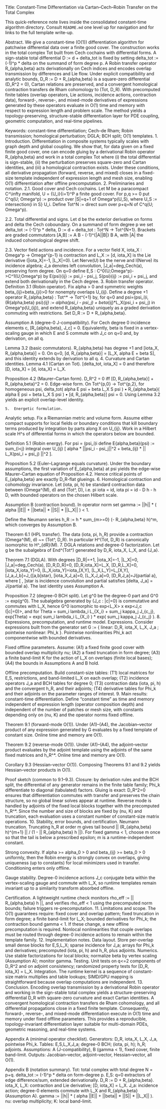 Title: Constant-Time Differentiation via Cartan–Cech–Robin Transfer on the Total Complex

This quick-reference note lives inside the consolidated constant-time
algorithm directory.  Consult `README.md` one level up for navigation and for
links to the full template write-up.

Abstract.
We give a constant-time (O(1)) differentiation algorithm for patchwise differential data over a finite good cover. The construction works in the total complex Tot built from Cech cochains with differential forms. A sign-stable total differential D := d + delta_tot is fixed by setting delta_tot := (-1)^p * delta on the summand of form degree p. A Robin transfer operator R_{alpha,beta} acts derivationally on Cech indices and encodes overlap transmission by differences and Lie flow. Under explicit compatibility and analytic bounds, D_R := D + R_{alpha,beta} is a square-zero differential (D_R^2 = 0), Cartan relations are preserved, and a convergent homological contraction transfers de Rham cohomology to (Tot, D_R). With precomputed finite tables (overlap operators, Lie actions, incidence actions, contraction data), forward-, reverse-, and mixed-mode derivatives of expressions generated by these operators evaluate in O(1) time and memory with respect to expression length and problem scale. The method yields a topology-preserving, structure-stable differentiation layer for PDE coupling, geometric computation, and real-time pipelines.

Keywords: constant-time differentiation; Cech–de Rham; Robin transmission; homological perturbation; DGLA; BCH split; O(1) templates.
	1.	Introduction.
Differentiation in composite systems typically scales with graph depth and global coupling. We show that, for data given on a fixed finite good cover, one can encode gluing by a derivational Robin operator R_{alpha,beta} and work in a total complex Tot where (i) the total differential is sign-stable, (ii) the perturbation preserves square-zero and Cartan identities, and (iii) a homological contraction exists. Under these conditions, all derivative propagation (forward, reverse, and mixed) closes in a fixed-size template independent of expression length and mesh size, enabling O(1) differentiation after offline precomputation.
	2.	Preliminaries and notation.
2.1. Good cover and Cech cochains. Let M be a paracompact C^\infty manifold, U = {U_i}{i=1}^P a finite good cover. For p,q >= 0 put
C^q(U; Omega^p) := product over |S|=q+1 of Omega^p(U_S), where U_S := intersection{i in S} U_i.
Define Tot^N := direct sum over p+q=N of C^q(U; Omega^p).

2.2. Total differential and signs. Let d be the exterior derivative on forms and delta the Cech coboundary. On a summand of form degree p we set
delta_tot := (-1)^p * delta,  D := d + delta_tot : Tot^N -> Tot^{N+1}.
Brackets are graded commutators [A,B] := A B - (-1)^{|A||B|} B A, with |A| the induced cohomological degree shift.

2.3. Vector field actions and incidence. For a vector field X, iota_X : Omega^p -> Omega^{p-1} is contraction and L_X := [d, iota_X] is the Lie derivative (|iota_X|=-1, |L_X|=0). Let Nerve(U) be the nerve and I(Nerve) its incidence algebra; J_a denotes left convolution, |J_a|=deg_Cech(a), preserving form degree. On q=0 define E,S : C^0(U;Omega^p)->C^1(U;Omega^p) by
E(psi){ij} := psi_i - psi_j,  S(psi){ij} := psi_i + psi_j,
and extend both derivationally in the Cech degree.
	3.	Robin transfer operator.
Definition 3.1 (Robin operator). Fix alpha > 0 and symmetric weights beta_{ij}=beta_{ji}>0 for nonempty overlaps U_{ij}. Define a degree +1 operator R_{alpha,beta} : Tot^* -> Tot^{+1} by, for q=0 and psi=(psi_i)i,
(R{alpha,beta} psi)_{ij} := alpha(psi_i - psi_j) + beta_{ij}*L_X(psi_i + psi_j) in Omega^p(U_{ij}),
and extend R_{alpha,beta} uniquely as a graded derivation commuting with restrictions. Set D_R := D + R_{alpha,beta}.

Assumption A (degree-0 J-compatibility). For Cech degree 0 incidence elements c, [R_{alpha,beta}, J_c] = 0. Equivalently, beta is fixed in a vertex-scaling gauge in which E and S commute with J_c on q=0 and, by derivation, on all q.

Lemma 3.2 (basic commutators). R_{alpha,beta} has degree +1 and [iota_X, R_{alpha,beta}] = 0. On q=0,
[d, R_{alpha,beta}] = [L_X, alpha E + beta S],
and this identity extends by derivation to all q.
	4.	Curvature and Cartan identities.
Lemma 4.1 (Cartan on Tot). [delta_tot, iota_X] = 0 and therefore [D, iota_X] = [d, iota_X] = L_X.

Proposition 4.2 (Maurer–Cartan form). D_R^2 = 0 iff
[D, R_{alpha,beta}] + R_{alpha,beta}^2 = 0.
Edge-wise form. On Tot^{p,0} -> Tot^{p,2}, for homogeneous psi,
delta_tot( alpha E psi + beta L_X S psi )
	•	R_{alpha,beta}( alpha E psi + beta L_X S psi )
	•	[d, R_{alpha,beta}] psi = 0.
Using Lemma 3.2 yields an explicit overlap-level identity.

	5.	Energetic formulation.
Analytic setup. Fix a Riemannian metric and volume form. Assume either compact supports for local fields or boundary conditions that kill boundary terms produced by integration by parts along X on U_{ij}. Work in a Hilbert scale H^s of differential forms in which the operators below are bounded.

Definition 5.1 (Robin energy). For psi = (psi_i)i define
E{alpha,beta}(psi) := sum_{i<j} integral over U_{ij}
[ alpha * ||psi_i - psi_j||^2 + beta_{ij} * || L_X(psi_i + psi_j) ||^2 ].

Proposition 5.2 (Euler–Lagrange equals curvature). Under the boundary assumptions, the first variation of E_{alpha,beta} at psi yields the edge-wise Maurer–Cartan equation of Proposition 4.2. Hence critical points of E_{alpha,beta} are exactly D_R-flat glueings.
	6.	Homological contraction and cohomology invariance.
Let (iota, pi, h) be standard contraction data between (Omega^(M), d) and (Tot^, D), i.e.
pi iota = id,  iota pi = id - D h - h D,
with bounded operators on the chosen Hilbert scale.

Assumption B (contraction bound). In operator norm set
gamma := ||h|| * ( alpha ||E|| + ||beta|| * ||S|| * ||L_X|| ) < 1.

Define the Neumann series
h_R := h * sum_{m>=0} (- R_{alpha,beta} h)^m,
which converges by Assumption B.

Theorem 6.1 (HPL transfer). The data (iota, pi, h_R) provide a contraction
(Omega^(M), d) ~= (Tot^, D_R).
In particular H^(Tot, D_R) is canonically isomorphic to H^_{dR}(M).
	7.	DGLA relations and degree-0 factorization.
Let g be the subalgebra of End^(Tot^) generated by D_R, iota_X, L_X, and {J_a}.

Theorem 7.1 (DGLA). With degrees |D_R|=+1, |iota_X|=-1, |L_X|=0, |J_a|=deg_Cech(a),
[D_R,D_R]=0, [D_R,iota_X]=L_X, [D_R,L_X]=0,
[iota_X,iota_Y]=0, [L_X,iota_Y]=iota_[X,Y], [L_X,L_Y]=L_[X,Y],
[J_a,J_b]=J_{[a,b]star}, [iota_X,J_a]=0, [L_X,J_a]=0, [D_R,J_a]=J{partial a},
where [ , ]star is incidence convolution and partial satisfies [delta, J_a] = J{partial a}. The last identity uses Assumption A.

Proposition 7.2 (degree-0 BCH split). Let g^0 be the degree-0 part and G^0 := exp(g^0). The subalgebra generated by {J_c : |c|=0} is commutative and commutes with L_X, hence
G^0 isomorphic to exp<L_X> x exp<J_c (|c|=0)>,
and for Theta = sum_i lambda_i L_{X_i} + sum_j kappa_j J_{c_j},
exp(Theta) = exp( sum_i lambda_i L_{X_i} ) * exp( sum_j kappa_j J_{c_j} ).
	8.	Expressions, precomputation, and runtime model.
Expressions. Consider expressions built from the generator set
G := { linear: D_R, iota_X, L_X, J_a ; pointwise nonlinear: Phi_k }.
Pointwise nonlinearities Phi_k act componentwise with bounded derivatives.

Fixed offline parameters. Assume:
(A1) a fixed finite good cover with bounded overlap multiplicity nu;
(A2) a fixed truncation in form degree;
(A3) a finite band-limit K for the action of L_X on overlaps (finite local bases);
(A4) the bounds in Assumptions A and B hold.

Offline precomputation. Build constant-size tables:
(T1) local matrices for E,S, restrictions, and band-limited L_X on each overlap;
(T2) incidence operators J_a and BCH tables for degree 0;
(T3) contraction data (iota, pi, h) and the convergent h_R, and their adjoints;
(T4) derivative tables for Phi_k and their adjoints on the parameter ranges of interest.
	9.	Main results: constant-time differentiation.
Define “constant time” as time and memory independent of expression length (operator composition depth) and independent of the number of patches or mesh size, with constants depending only on (nu, K) and the operator norms fixed offline.

Theorem 9.1 (forward-mode O(1)). Under (A1)–(A4), the Jacobian–vector product of any expression generated by G evaluates by a fixed template of constant size. Online time and memory are O(1).

Theorem 9.2 (reverse-mode O(1)). Under (A1)–(A4), the adjoint–vector product evaluates by the adjoint template using the adjoints of the same fixed matrices and h_R^*. Online time and memory are O(1).

Corollary 9.3 (Hessian–vector O(1)). Composing Theorems 9.1 and 9.2 yields Hessian–vector products in O(1).

Proof sketch (common to 9.1–9.3). Closure: by derivation rules and the BCH split, the differential of any generator remains in the finite table family; Phi_k differentiate to diagonal (tabulated) factors. Gluing is exact: D_R^2=0 ensures that differentiation commutes with transfer and preserves the chain structure, so no global linear solves appear at runtime. Reverse mode is handled by adjoints of the fixed local blocks together with the precomputed h_R^*. Since the number and size of blocks are fixed by (nu, K) and truncation, each evaluation uses a constant number of constant-size matrix operations.
	10.	Stability, error bounds, and certification.
Neumann truncation. Truncating h_R at order m gives tail bound
|| (R_{alpha,beta} h)^{m+1} || / (1 - || R_{alpha,beta} h ||).
For fixed gamma < 1, choose m once so that the tail is below a prescribed epsilon; m is a runtime-independent constant.

Strong convexity. If alpha >= alpha_0 > 0 and beta_{ij} >= beta_0 > 0 uniformly, then the Robin energy is strongly convex on overlaps, giving uniqueness (up to constants) for local minimizers used in transfer. Conditioning enters only offline.

Gauge stability. Degree-0 incidence actions J_c conjugate beta within the vertex-scaling gauge and commute with L_X, so runtime templates remain invariant up to a similarity transform absorbed offline.

Certification. A lightweight runtime check monitors
rho_eff := || R_{alpha,beta} h ||,
and verifies rho_eff < 1 using the precomputed norm bounds; failure triggers re-precomputation.
	11.	Limitations and scope.
The O(1) guarantees require: fixed cover and overlap pattern; fixed truncation in form degree; a finite band-limit for L_X; bounded derivatives for Phi_k; the contraction bound gamma < 1. If these change, a new offline precomputation is required. Nonlocal nonlinearities that couple overlaps must be routed through degree-0 incidence actions to remain within the template family.
	12.	Implementation notes.
Data layout. Store per-overlap small dense blocks for E,S,L_X; sparse incidence for J_a; arrays for Phi_k and derivatives; precomputed (iota, pi, h) and h_R, plus adjoints. Numerics. Use stable factorizations for local blocks; normalize beta by vertex scaling (Assumption A); monitor gamma. Testing. Unit tests on q<=2 components of D_R^2 and on adjoint consistency; randomized property tests for [D_R, iota_X] = L_X. Integration. The runtime kernel is a sequence of constant-size matrix multiplies and table lookups; SIMD/GPU mapping is straightforward because overlap computations are independent.
	13.	Conclusion.
Encoding overlap transmission by a derivational Robin operator and working in the sign-stable total complex yields a structure-preserving differential D_R with square-zero curvature and exact Cartan identities. A convergent homological contraction transfers de Rham cohomology, and all differential propagations close in a fixed finite template. Consequently, forward-, reverse-, and mixed-mode differentiation execute in O(1) time and memory under fixed offline parameters. This provides a reproducible, topology-invariant differentiation layer suitable for multi-domain PDEs, geometric reasoning, and real-time systems.

Appendix A (minimal operator checklist).
Generators: D_R, iota_X, L_X, J_a, pointwise Phi_k. Tables: E,S,L_X,J_a; degree-0 BCH; (iota, pi, h); h_R; adjoints. Assumptions: A (J-compatibility), B (gamma < 1), fixed cover, finite band-limit. Outputs: Jacobian–vector, adjoint–vector, Hessian–vector, all O(1).

Appendix B (notation summary).
Tot: total complex with total degree N = p+q.
delta_tot := (-1)^p * delta on form-degree p.
E,S: q=0 extractors of edge difference/sum, extended derivationally.
D_R := D + R_{alpha,beta}.
iota_X, L_X: contraction and Lie derivative; [D, iota_X] = L_X.
J_a: incidence action; degree-0 elements commute with L_X and R_{alpha,beta} (Assumption A).
gamma := ||h|| * ( alpha ||E|| + ||beta|| * ||S|| * ||L_X|| ).
nu: overlap multiplicity; K: local band-limit.
